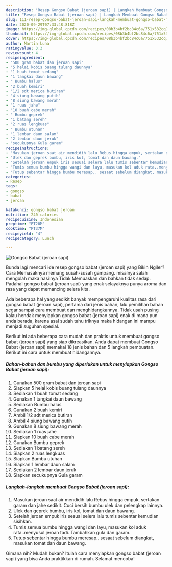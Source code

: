 ```yaml
---
description: "Resep Gongso Babat (jeroan sapi) | Langkah Membuat Gongso Babat (jeroan sapi) Yang Lezat"
title: "Resep Gongso Babat (jeroan sapi) | Langkah Membuat Gongso Babat (jeroan sapi) Yang Lezat"
slug: 111-resep-gongso-babat-jeroan-sapi-langkah-membuat-gongso-babat-jeroan-sapi-yang-lezat
date: 2020-09-29T07:33:48.818Z
image: https://img-global.cpcdn.com/recipes/08b3b4bf2bc84c6a/751x532cq70/gongso-babat-jeroan-sapi-foto-resep-utama.jpg
thumbnail: https://img-global.cpcdn.com/recipes/08b3b4bf2bc84c6a/751x532cq70/gongso-babat-jeroan-sapi-foto-resep-utama.jpg
cover: https://img-global.cpcdn.com/recipes/08b3b4bf2bc84c6a/751x532cq70/gongso-babat-jeroan-sapi-foto-resep-utama.jpg
author: Martin Luna
ratingvalue: 3.3
reviewcount: 4
recipeingredient:
- "500 gram babat dan jeroan sapi"
- "5 helai kobis buang tulang daunnya"
- "1 buah tomat sedang"
- "1 tangkai daun bawang"
- " Bumbu halus"
- "2 buah kemiri"
- "1/2 sdt merica butiran"
- "4 siung bawang putih"
- "8 siung bawang merah"
- "1 ruas jahe"
- "10 buah cabe merah"
- " Bumbu geprek"
- "1 batang sereh"
- "2 ruas lengkuas"
- " Bumbu utuhan"
- "1 lembar daun salam"
- "2 lembar daun jeruk"
- "secukupnya Gula garam"
recipeinstructions:
- "Masukan jeroan saat air mendidih lalu Rebus hingga empuk, sertakan garam dan jahe sedikit. Cuci bersih bumbu ulek dan pelengkap lainnya."
- "Ulek dan geprek bumbu, iris kol, tomat dan daun bawang."
- "Setelah jeroan empuk iris sesuai selera lalu tumis sebentar kemudian sisihkan."
- "Tumis semua bumbu hingga wangi dan layu, masukan kol aduk rata..menyusul jeroan tadi. Tambahkan gula dan garam."
- "Tutup sebentar hingga bumbu meresap.. sesaat sebelum diangkat, masukan tomat dan daun bawang."
categories:
- Resep
tags:
- gongso
- babat
- jeroan

katakunci: gongso babat jeroan 
nutrition: 240 calories
recipecuisine: Indonesian
preptime: "PT20M"
cooktime: "PT37M"
recipeyield: "4"
recipecategory: Lunch

---
```



![Gongso Babat (jeroan sapi)](https://img-global.cpcdn.com/recipes/08b3b4bf2bc84c6a/751x532cq70/gongso-babat-jeroan-sapi-foto-resep-utama.jpg)

Bunda lagi mencari ide resep gongso babat (jeroan sapi) yang Bikin Ngiler? Cara Memasaknya memang susah-susah gampang. misalnya salah mengolah maka hasilnya Tidak Memuaskan dan bahkan tidak sedap. Padahal gongso babat (jeroan sapi) yang enak selayaknya punya aroma dan rasa yang dapat memancing selera kita.



Ada beberapa hal yang sedikit banyak mempengaruhi kualitas rasa dari gongso babat (jeroan sapi), pertama dari jenis bahan, lalu pemilihan bahan segar sampai cara membuat dan menghidangkannya. Tidak usah pusing kalau hendak menyiapkan gongso babat (jeroan sapi) enak di mana pun anda berada, karena asal sudah tahu triknya maka hidangan ini mampu menjadi suguhan spesial.


Berikut ini ada beberapa cara mudah dan praktis untuk membuat gongso babat (jeroan sapi) yang siap dikreasikan. Anda dapat membuat Gongso Babat (jeroan sapi) memakai 18 jenis bahan dan 5 langkah pembuatan. Berikut ini cara untuk membuat hidangannya.

<!--inarticleads1-->

##### Bahan-bahan dan bumbu yang diperlukan untuk menyiapkan Gongso Babat (jeroan sapi):

1. Gunakan 500 gram babat dan jeroan sapi
1. Siapkan 5 helai kobis buang tulang daunnya
1. Sediakan 1 buah tomat sedang
1. Gunakan 1 tangkai daun bawang
1. Sediakan  Bumbu halus
1. Gunakan 2 buah kemiri
1. Ambil 1/2 sdt merica butiran
1. Ambil 4 siung bawang putih
1. Gunakan 8 siung bawang merah
1. Sediakan 1 ruas jahe
1. Siapkan 10 buah cabe merah
1. Gunakan  Bumbu geprek
1. Sediakan 1 batang sereh
1. Siapkan 2 ruas lengkuas
1. Siapkan  Bumbu utuhan
1. Siapkan 1 lembar daun salam
1. Sediakan 2 lembar daun jeruk
1. Siapkan secukupnya Gula garam




<!--inarticleads2-->

##### Langkah-langkah membuat Gongso Babat (jeroan sapi):

1. Masukan jeroan saat air mendidih lalu Rebus hingga empuk, sertakan garam dan jahe sedikit. Cuci bersih bumbu ulek dan pelengkap lainnya.
1. Ulek dan geprek bumbu, iris kol, tomat dan daun bawang.
1. Setelah jeroan empuk iris sesuai selera lalu tumis sebentar kemudian sisihkan.
1. Tumis semua bumbu hingga wangi dan layu, masukan kol aduk rata..menyusul jeroan tadi. Tambahkan gula dan garam.
1. Tutup sebentar hingga bumbu meresap.. sesaat sebelum diangkat, masukan tomat dan daun bawang.




Gimana nih? Mudah bukan? Itulah cara menyiapkan gongso babat (jeroan sapi) yang bisa Anda praktikkan di rumah. Selamat mencoba!

